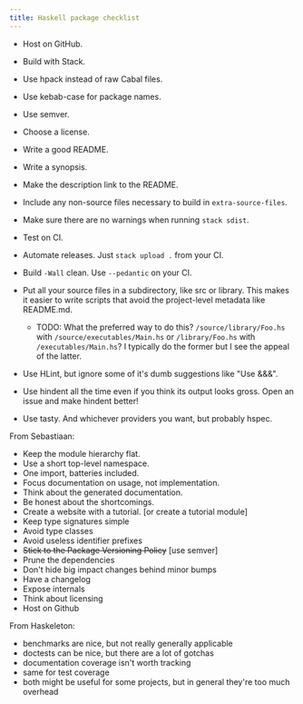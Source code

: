 ```yaml
---
title: Haskell package checklist
---
```


- Host on GitHub.
- Build with Stack.
- Use hpack instead of raw Cabal files.
- Use kebab-case for package names.
- Use semver.
- Choose a license.
- Write a good README.
- Write a synopsis.
- Make the description link to the README.
- Include any non-source files necessary to build in `extra-source-files`.
- Make sure there are no warnings when running `stack sdist`.

- Test on CI.
- Automate releases. Just `stack upload .` from your CI.
- Build `-Wall` clean. Use `--pedantic` on your CI.
- Put all your source files in a subdirectory, like src or library. This makes it easier to write scripts that avoid the project-level metadata like README.md.
  - TODO: What the preferred way to do this? `/source/library/Foo.hs` with `/source/executables/Main.hs` or `/library/Foo.hs` with `/executables/Main.hs`? I typically do the former but I see the appeal of the latter.
- Use HLint, but ignore some of it's dumb suggestions like "Use &&&".
- Use hindent all the time even if you think its output looks gross. Open an issue and make hindent better!
- Use tasty. And whichever providers you want, but probably hspec.

From Sebastiaan:

- Keep the module hierarchy flat.
- Use a short top-level namespace.
- One import, batteries included.
- Focus documentation on usage, not implementation.
- Think about the generated documentation.
- Be honest about the shortcomings.
- Create a website with a tutorial. [or create a tutorial module]
- Keep type signatures simple
- Avoid type classes
- Avoid useless identifier prefixes
- ~~Stick to the Package Versioning Policy~~ [use semver]
- Prune the dependencies
- Don't hide big impact changes behind minor bumps
- Have a changelog
- Expose internals
- Think about licensing
- Host on Github

From Haskeleton:

- benchmarks are nice, but not really generally applicable
- doctests can be nice, but there are a lot of gotchas
- documentation coverage isn't worth tracking
- same for test coverage
- both might be useful for some projects, but in general they're too much overhead
